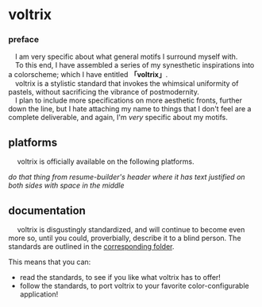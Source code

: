 # voltrix
### preface
&emsp;I am very specific about what general motifs I surround myself with.\
&emsp;To this end, I have assembled a series of my synesthetic inspirations into a colorscheme; which I have entitled **「voltrix」**.\
&emsp;voltrix is a stylistic standard that invokes the whimsical uniformity of pastels, without sacrificing the vibrance of postmodernity.\
&emsp;I plan to include more specifications on more aesthetic fronts, further down the line, but I hate attaching my name to things that I don't feel are a complete deliverable, and again, I'm _very_ specific about my motifs.

## platforms
&emsp; voltrix is officially available on the following platforms.

_do that thing from resume-builder's header where it has text justified on both sides with space in the middle_

## documentation
&emsp; voltrix is disgustingly standardized, and will continue to become even more so, until you could, proverbially, describe it to a blind person. The standards are outlined in the [corresponding folder]().

This means that you can:
 - read the standards, to see if you like what voltrix has to offer!
 - follow the standards, to port voltrix to your favorite color-configurable application!

